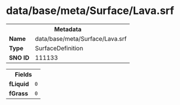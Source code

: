 <h1>data/base/meta/Surface/Lava.srf</h1><table><tr><th colspan="100%">Metadata</th></tr><tr><td><b>Name</b></td><td>data/base/meta/Surface/Lava.srf</td></tr><tr><td><b>Type</b></td><td>SurfaceDefinition</td></tr><tr><td><b>SNO ID</b></td><td>111133</td></tr></table>

<table><tr><th colspan="100%">Fields</th></tr><tr><td><b>fLiquid</b></td><td><code>0</code></td></tr><tr><td><b>fGrass</b></td><td><code>0</code></td></tr></table>

